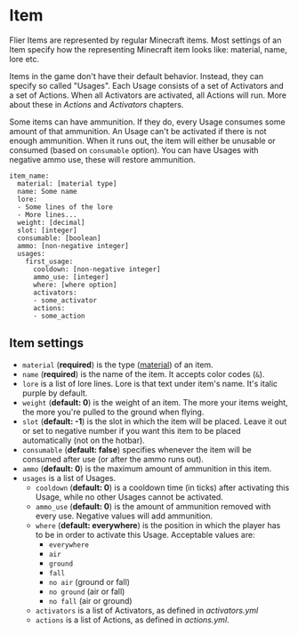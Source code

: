# Item

Flier Items are represented by regular Minecraft items. Most settings of an Item specify how the representing Minecraft item looks like: material, name, lore etc.

Items in the game don't have their default behavior. Instead, they can specify so called "Usages". Each Usage consists of a set of Activators and a set of Actions. When all Activators are activated, all Actions will run. More about these in _Actions_ and _Activators_ chapters.

Some items can have ammunition. If they do, every Usage consumes some amount of that ammunition. An Usage can't be activated if there is not enough ammunition. When it runs out, the item will either be unusable or consumed (based on `consumable` option). You can have Usages with negative ammo use, these will restore ammunition.

```
item_name:
  material: [material type]
  name: Some name
  lore:
  - Some lines of the lore
  - More lines...
  weight: [decimal]
  slot: [integer]
  consumable: [boolean]
  ammo: [non-negative integer]
  usages:
    first_usage:
      cooldown: [non-negative integer]
      ammo_use: [integer]
      where: [where option]
      activators:
      - some_activator
      actions:
      - some_action
```

## Item settings

* `material` (**required**) is the type ([material](https://hub.spigotmc.org/javadocs/spigot/org/bukkit/Material.html)) of an item.
* `name` (**required**) is the name of the item. It accepts color codes (`&`).
* `lore` is a list of lore lines. Lore is that text under item's name. It's italic purple by default.
* `weight` (**default: 0**) is the weight of an item. The more your items weight, the more you're pulled to the ground when flying.
* `slot` (**default: -1**) is the slot in which the item will be placed. Leave it out or set to negative number if you want this item to be placed automatically (not on the hotbar).
* `consumable` (**default: false**) specifies whenever the item will be consumed after use (or after the ammo runs out).
* `ammo` (**default: 0**) is the maximum amount of ammunition in this item.
* `usages` is a list of Usages.
  * `cooldown` (**default: 0**) is a cooldown time (in ticks) after activating this Usage, while no other Usages cannot be activated.
  * `ammo_use` (**default: 0**) is the amount of ammunition removed with every use. Negative values will add ammunition.
  * `where` (**default: everywhere**) is the position in which the player has to be in order to activate this Usage. Acceptable values are:
    * `everywhere`
    * `air`
    * `ground`
    * `fall`
    * `no air` (ground or fall)
    * `no ground` (air or fall)
    * `no fall` (air or ground)
  * `activators` is a list of Activators, as defined in _activators.yml_
  * `actions` is a list of Actions, as defined in _actions.yml_.
